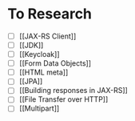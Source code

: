 # To Research
- [ ] [[JAX-RS Client]]
- [ ] [[JDK]]
- [ ] [[Keycloak]]
- [ ] [[Form Data Objects]]
- [ ] [[HTML meta]]
- [ ] [[JPA]]
- [ ] [[Building responses in JAX-RS]]
- [ ] [[File Transfer over HTTP]]
- [ ] [[Multipart]]
